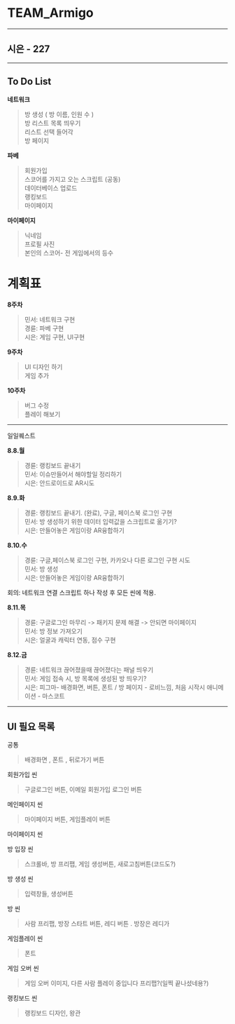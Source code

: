 # TEAM_Armigo
--------------
## 시은 - 227
--------------

To Do List
--------------

**네트워크**
>방 생성 ( 방 이름, 인원 수 )<br>
>방 리스트 목록 띄우기<br>
>리스트 선택 들어각<br>
>방 페이지<br>

**파베**
>회원가입 <br>
>스코어를 가지고 오는 스크립트 (공동)<br>
>데이터베이스 업로드 <br>
>랭킹보드<br>
>마이페이지 <br>

**마이페이지**
>닉네임<br>
>프로필 사진<br>
>본인의 스코어- 전 게임에서의 등수<br>



# 계획표

**8주차**
>민서: 네트워크 구현<br>
>경륜: 파베 구현<br>
>시은: 게임 구현, UI구현<br>

**9주차**
>UI 디자인 하기<br>
>게임 추가<br>

**10주차**
>버그 수정<br>
>플레이 해보기<br>

--------------------------

일일퀘스트

**8.8.월**
>경륜: 랭킹보드 끝내기<br>
>민서: 이슈만들어서 해야할일 정리하기<br>
>시은: 안드로이드로 AR시도<br>

**8.9.화**
>경륜: 랭킹보드 끝내기. (완료), 구글, 페이스북 로그인 구현 <br>
>민서: 방 생성하기 위한 데이터 입력값을 스크립트로 옮기기?<br>
>시은: 만들어놓은 게임이랑 AR융합하기<br>

**8.10.수**
>경륜: 구글,페이스북 로그인 구현, 카카오나 다른 로그인 구현 시도<br>
>민서: 방 생성<br>
>시은: 만들어놓은 게임이랑 AR융합하기<br>

회의: 네트워크 연결 스크립트 하나 작성 후 모든 씬에 적용.

**8.11.목**
>경륜: 구글로그인 마무리 -> 패키지 문제 해결 -> 안되면 마이페이지 <br>
>민서: 방 정보 가져오기<br>
>시은: 얼굴과 캐릭터 연동, 점수 구현<br>

**8.12.금**
>경륜: 네트워크 끊어졌을때 끊어졌다는 패널 띄우기<br>
>민서: 게임 접속 시, 방 목록에 생성된 방 띄우기?<br>
>시은: 피그마- 배경화면, 버튼, 폰트 / 방 페이지 - 로비느낌, 처음 시작시 애니메이션 - 마스코트 <br>

-----------

## UI 필요 목록

공통
> 배경화면 , 폰트 , 뒤로가기 버튼

회원가입 씬
> 구글로그인 버튼, 이메일 회원가입 로그인 버튼

메인페이지 씬
> 마이페이지 버튼, 게임플레이 버튼

마이페이지 씬
> 

방 입장 씬
> 스크롤바, 방 프리팹, 게임 생성버튼, 새로고침버튼(코드도?)

방 생성 씬
> 입력창들, 생성버튼

방 씬
> 사람 프리팹, 방장 스타트 버튼, 레디 버튼 . 방장은 레디가 

게임플레이 씬
> 폰트

게임 오버 씬
> 게임 오버 이미지, 다른 사람 플레이 중입니다 프리팹?(일찍 끝나셨네용?)

랭킹보드 씬
> 랭킹보드 디자인, 왕관


